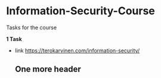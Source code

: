 # Information-Security-Course
Tasks for the course

**1 Task**
  - link https://terokarvinen.com/information-security/
    ## One more header
    



